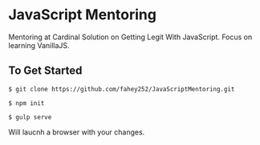 # JavaScript Mentoring
Mentoring at Cardinal Solution on Getting Legit With JavaScript.  Focus on learning VanillaJS.

## To Get Started
```
$ git clone https://github.com/fahey252/JavaScriptMentoring.git
```

```
$ npm init
```

```
$ gulp serve
```
Will laucnh a browser with your changes.